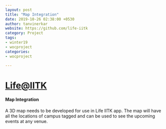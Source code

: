 ```yaml
---
layout: post
title: "Map Integration"
date: 2019-10-26 02:38:00 +0530
author: tanvinerkar
website: https://github.com/life-iitk
category: Project
tags:
- winter19
- wocproject
categories:
- wocproject

---
```


# [Life@IITK](https://github.com/life-iitk)

#### Map Integration
 
A 3D map needs to be developed for use in Life IITK app. The map will have all the locations of campus tagged and can be used to see the upcoming events at any venue.